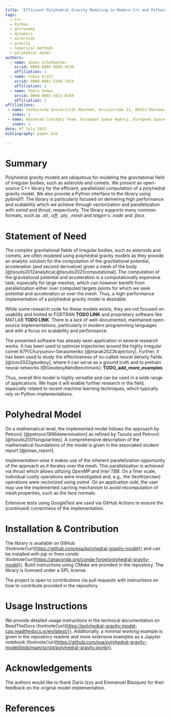 ```yaml
---
title: 'Efficient Polyhedral Gravity Modeling in Modern C++ and Python'
tags:
  - C++
  - Python
  - astronomy
  - dynamics
  - asteroids
  - gravity
  - numerical methods
  - polyhedral model
authors:
  - name: Jonas Schuhmacher
    orcid: 0009-0005-9693-4530
    affiliation: 1
  - name: Fabio Gratl
    orcid: 0000-0001-5195-7919
    affiliation: 1
  - name: Pablo Gómez
    orcid: 0000-0002-5631-8240
    affiliation: 2
affiliations:
 - name: Technische Universität München, Arcisstraße 21, 80333 München, Germany 
   index: 1
 - name: Advanced Concepts Team, European Space Agency, European Space Research and Technology Centre (ESTEC), Keplerlaan 1, 2201 AZ Noordwijk, The Netherlands
   index: 2
date: 07 July 2023
bibliography: paper.bib

---
```


# Summary

Polyhedral gravity models are ubiquitous for modeling the gravitational field of irregular bodies, such as asteroids and comets. We present an open-source C++ library for the efficient, parallelized computation of a polyhedral gravity model. We also provide a Python interface to the library using *pybind11*. The library is particularly focused on delivering high performance and scalability which we achieve through vectorization and parallelization with *xsimd* and *thrust*, respectively. The library supports many common formats, such as *.stl*, *.off*, *.ply*, *.mesh* and *tetgen*'s *.node* and *.face*.

# Statement of Need

The complex gravitational fields of irregular bodies, such as asteroids and comets, are often modeled using polyhedral gravity models as they provide an analytic solution for the computation of the gravitational potential, acceleration (and second derivative) given a mesh of the body [@tsoulis2012analytical;@tsoulis2021computational]. The computation of the gravitational potential and acceleration is a computationally expensive task, especially for large meshes, which can however benefit from parallelization either over computed targets points for which we seek potential and acceleration or over the mesh. Thus, a high-performance implementation of a polyhedral gravity model is desirable. 

While some research code for these models exists, they are not focused on usability and limited to FORTRAN **TODO LINK** and proprietary software like MATLAB **TODO LINK**. There is a lack of well-documented, maintained open-source implementations, particularly in modern programming languages and with a focus on scalability and performance.

The presented software has already seen application in several research works. It has been used to optimize trajectories around the highly irregular comet 67P/Churyumov-Gerasimenko [@marak2023trajectory]. Further, it has been used to study the effectiveness of so-called neural density fields [@izzo2022geodesy], where it can serve as a ground truth and to pretrain neural networks [@GeodesyNetsBenchmark]. **TODO_add_more_examples**

Thus, overall this model is highly versatile and can be used in a wide range of applications. We hope it will enable further research in the field, especially related to recent machine learning techniques, which typically rely on Python implementations.

# Polyhedral Model

On a mathematical level, the implemented model follows the approach by Petrović [@petrovic1996determination] as refined by Tsoulis and Petrović [@tsoulis2001singularities]. A comprehensive description of the mathematical foundations of the model is given in the associated student report [@jonas_report]. 

Implementation-wise it makes use of the inherent parallelization opportunity of the approach as it iterates over the mesh. This parallelization is achieved via *thrust* which allows utilizing *OpenMP* and *Intel TBB*. On a finer scale, individual costly operations were investigated and, e.g., the \texttt{arctan} operations were vectorized using *xsimd*. On an application side, the user may use the implemented caching mechanism to avoid recomputation of mesh properties, such as the face normals.

Extensive tests using GoogleTest are used via GitHub Actions to ensure the (continued) correctness of the implementation.

# Installation \& Contribution

The library is available on GitHub \footnote{\url{https://github.com/esa/polyhedral-gravity-model}} and can be installed with *pip* or from *conda* \footnote{\url{https://anaconda.org/conda-forge/polyhedral-gravity-model}}. Build instructions using *CMake* are provided in the repository. The library is licensed under a GPL license.

The project is open to contributions via pull requests with instructions on how to contribute provided in the repository.

# Usage Instructions

We provide detailed usage instructions in the technical documentation on ReadTheDocs \footnote{\url{https://polyhedral-gravity-model-cpp.readthedocs.io/en/latest/}}. Additionally, a minimal working example is given in the repository readme and more extensive examples as a *Jupyter* notebook \footnote{\url{https://github.com/esa/polyhedral-gravity-model/blob/main/script/polyhedral-gravity.ipynb}}.


# Acknowledgements

The authors would like to thank Dario Izzo and Emmanuel Blazquez for their feedback on the original model implementation.

# References